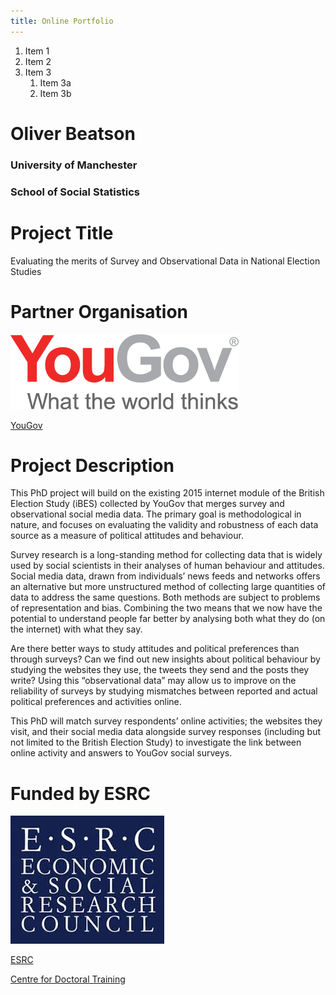 ```yaml
---
title: Online Portfolio
---
```


1. Item 1
1. Item 2
1. Item 3
   1. Item 3a
   1. Item 3b

# Oliver Beatson

### University of Manchester

### School of Social Statistics


# Project Title
Evaluating the merits of Survey and Observational Data in National Election Studies

# Partner Organisation

![YouGov Logo](https://raw.githubusercontent.com/gyob1908/gyob1908.github.io/master/YouGov-Logo.png)

[YouGov](https://yougov.co.uk)

# Project Description 
This PhD project will build on the existing 2015 internet module of the British Election Study (iBES) collected by YouGov that merges survey and observational social media data. The primary goal is methodological in nature, and focuses on evaluating the validity and robustness of each data source as a measure of political attitudes and behaviour.

Survey research is a long-standing method for collecting data that is widely used by social scientists in their analyses of human behaviour and attitudes. Social media data, drawn from individuals’ news feeds and networks offers an alternative but more unstructured method of collecting large quantities of data to address the same questions. Both methods are subject to problems of representation and bias. Combining the two means that we now have the potential to understand people far better by analysing both what they do (on the internet) with what they say.

Are there better ways to study attitudes and political preferences than through surveys? Can we find out new insights about political behaviour by studying the websites they use, the tweets they send and the posts they write? Using this “observational data” may allow us to improve on the reliability of surveys by studying mismatches between reported and actual political preferences and activities online.

This PhD will match survey respondents’ online activities; the websites they visit, and their social media data alongside survey responses (including but not limited to the British Election Study) to investigate the link between online activity and answers to YouGov social surveys.

# Funded by ESRC

![ESRC Logo](https://raw.githubusercontent.com/gyob1908/gyob1908.github.io/master/ESRC%20Logo.jpg)

[ESRC](http://www.esrc.ac.uk)

[Centre for Doctoral Training](https://datacdt.org)

